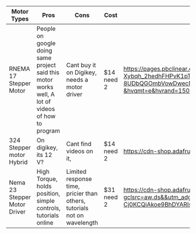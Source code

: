 | Motor Types | Pros | Cons | Cost| Datasheet/Buy link |
|----------|----------|----------|-----| ----- |
| RNEMA 17 Stepper Motor | People on google doing same project said this motor works well, A lot of videos of how to program | Cant buy it on Digikey, needs a motor driver | $14 need 2| https://pages.pbclinear.com/rs/909-BFY-775/images/Data-Sheet-Stepper-Motor-Support.pdf https://www.amazon.com/STEPPERONLINE-Stepper-Bipolar-Connector-compatible/dp/B00PNEQKC0/ref=sr_1_3?dib=eyJ2IjoiMSJ9.hN-9QQUUabt-Xybqh_2hedhFHPvK1pTVCd5uyreCUlh5E2PglC-J3or6kiAEwAw4JMmDHTmrZAsR_3zgrPbqEYa1hPv6DJtc8JhdMQ-WsJSgzU5KTLuq__7tbxzyhQM7nPEh4e-D-eylhRu6oueufBAF1xPjDTwtCeM4kEuZ0oFq4kaV1_d-8UDbQGOmbVowDwecNrUi13_XGmU5OAORyaqBzxCDyiuq_cP2WocKJJM.RmsqJUufMk5yOaFdZs0WJqZvq8HzsbzK7kQ1SA-0fr4&dib_tag=se&hvadid=694836531067&hvdev=c&hvexpln=67&hvlocphy=9030087&hvnetw=g&hvocijid=15030877168917374731--&hvqmt=e&hvrand=15030877168917374731&hvtargid=kwd- |1834377567&hydadcr=24633_13626700&keywords=nema+17+stepper+motor&qid=1738702970&sr=8-3 |
| 324 Stepper motor Hybrid | On digikey, its 12 V? | Cant find videos on it,  |  $14 need 2  | https://cdn-shop.adafruit.com/product-files/324/C140-A+datasheet.jpg https://www.digikey.com/en/products/detail/adafruit-industries-llc/324/5022791 |
| Nema 23 Stepper Motor Driver | High Torque, holds position, simple controls, tutorials online | Limited response time, pricier than others, tutorials not on wavelength| $31 need 2 | https://cdn-shop.adafruit.com/product-files/5117/5117_Stepper_Motor_Data_Sheet.pdf https://www.digikey.com/en/products/detail/adafruit-industries-llc/5117/14639999?gclsrc=aw.ds&&utm_adgroup=&utm_source=google&utm_medium=cpc&utm_campaign=PMax%20Shopping_Product_Low%20ROAS%20Categories&utm_term=&utm_content=&utm_id=go_cmp-20243063506_adg-_ad-__dev-c_ext-_prd-14639999_sig-Cj0KCQiAkoe9BhDYARIsAH85cDNehaIoQenB6Plz62mv3F3sUK5k2e49wEzXqSjWUNkFsWcn99sn9voaAie3EALw_wcB&gad_source=1&gclid=Cj0KCQiAkoe9BhDYARIsAH85cDNehaIoQenB6Plz62mv3F3sUK5k2e49wEzXqSjWUNkFsWcn99sn9voaAie3EALw_wcB&gclsrc=aw.ds |

